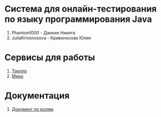 # Система для онлайн-тестирования по языку программирования Java
1. Phantom1000 - Данкин Никита
2. JuliaKrivonosova - Кривоносова Юлия
# Сервисы для работы
1. [Трелло](https://trello.com/b/0JeHyJSb/%D0%BF%D1%80%D0%BE%D0%B5%D0%BA%D1%82-%D0%BF%D0%BE-%D1%82%D0%BF)
2. [Миро](#)
# Документация
1. [Документ по ролям](https://github.com/Phantom1000/TP_project/blob/master/documents/Roles.docx)

